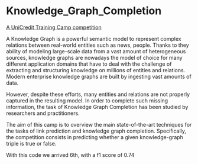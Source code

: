 # Knowledge_Graph_Completion

[A UniCredit Training Camp competition](https://www.kaggle.com/c/unicredittrainingcamp)

A Knowledge Graph is a powerful semantic model to represent complex relations between real-world entities such as news, people. Thanks to they ability of modeling large-scale data from a vast amount of heterogeneous sources, knowledge graphs are nowadays the model of choice for many different application domains that have to deal with the challenge of extracting and structuring knowledge on millions of entities and relations.
Modern enterprise knowledge graphs are built by ingesting vast amounts of data.

However, despite these efforts, many entities and relations are not properly captured in the resulting model. In order to complete such missing information, the task of Knowledge Graph Completion has been studied by researchers and practitioners.

The aim of this camp is to overview the main state-of-the-art techniques for the tasks of link prediction and knowledge graph completion. 
Specifically, the competition consists in predicting whether a given knowledge-graph triple is true or false.

With this code we arrived 6th, with a f1 score of 0.74
